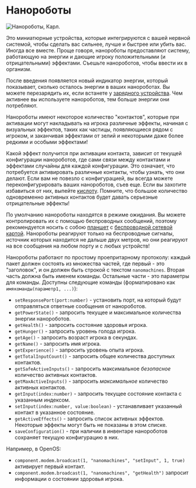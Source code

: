 # Нанороботы

![Нанороботы, Карл.](oredict:oc:nanomachines)

Это миниатюрные устройства, которые интегрируются с вашей нервной системой, чтобы сделать вас сильнее, лучше и быстрее или убить вас. Иногда все вместе. Проще говоря, нанороботы предоставляют систему, работающую на энергии и дающие игроку положительными (и отрицательными) эффектами. Съешьте нанороботов, чтобы ввести их в организм.

После введения появляется новый индикатор энергии, который показывает, сколько осталось энергии в ваших нанороботах. Вы можете перезарядить их, если встанете у [зарядного устройства](../block/charger.md). Чем активнее вы используете нанороботов, тем больше энергии они потребляют.

Нанороботы имеют некоторое количество "контактов", которые при активации могут накладывать на игрока различные эффекты, начиная с визуальных эффектов, таких как частицы, появляющиеся рядом с игроком, и заканчивая эффектами от зелий и некоторыми даже более редкими и особыми эффектами!

Какой эффект получится при активации контакта, зависит от текущей конфигурации нанороботов, где сами связи между контактами и эффектами случайны для каждой конфигурации. Это означает, что потребуется активировать различные контакты, чтобы узнать, что они делают. Если вам не повезло с конфигурацией, вы всегда можете переконфигурировать ваших нанороботов, съев еще. Если вы захотите избавиться от них, выпейте [кислоту](acid.md). Помните, что большое количество одновременно активных контактов будет давать серьезные отрицательные эффекты!

По умолчанию нанороботы находятся в режиме ожидания. Вы можете контролировать их с помощью беспроводных сообщений, поэтому рекомендуется носить с собою [планшет](tablet.md) с [беспроводной сетевой картой](wlanCard1.md). Нанороботы реагируют только на беспроводные сигналы, источник которых находится не дальше двух метров, но они реагируют на все сообщения на любом порту и с любых устройств!

Нанороботы работают по простому проепритарному протоколу: каждый пакет должен состоять из множества частей, где первый - это "заголовок", и он должен быть строкой с текстом `nanomachines`. Вторая часть должна быть именем команды. Остальные части - это параметры для команды. Доступны следующие команды (форматировано как `имякоманды(параметр1, ...)`):

- `setResponsePort(port:number)` - установить порт, на который будут отправляться ответные сообщения от нанороботов.
- `getPowerState()` - запросить текущее и максимальное количества энергии нанороботов.
- `getHealth()` - запросить состояние здоровья игрока.
- `getHunger()` - запросить уровень голода игрока.
- `getAge()` - запросить возраст игрока в секундах.
- `getName()` - запросить имя игрока.
- `getExperience()` - запросить уровень опыта игрока.
- `getTotalInputCount()` - запросить общее количества доступных контактов.
- `getSafeActiveInputs()` - запросить максимальное *безопасное* количество активных контактов.
- `getMaxActiveInputs()` - запросить *максимальное* количество активных контактов.
- `getInput(index:number)` - запросить текущее состояние контакта с указанным индексом.
- `setInput(index:number, value:boolean)` - устанавливает указанный контакт в указанное состояние.
- `getActiveEffects()` - запросить список активных эффектов. Некоторые эффекты могут быть не показаны в этом списке.
- `saveConfiguration()` - при наличии в инвентаре нанороботов сохраняет текущую конфигурацию в них.

Например, в OpenOS:
- `component.modem.broadcast(1, "nanomachines", "setInput", 1, true)` активирует первый контакт.
- `component.modem.broadcast(1, "nanomachines", "getHealth")` запросит информации о состоянии здоровья игрока.
